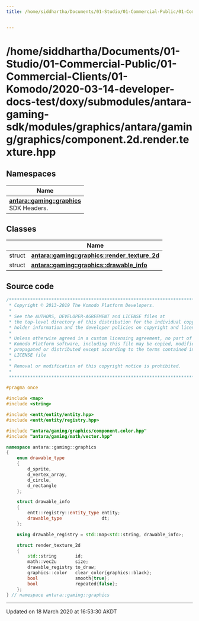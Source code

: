 ```yaml
---
title: /home/siddhartha/Documents/01-Studio/01-Commercial-Public/01-Commercial-Clients/01-Komodo/2020-03-14-developer-docs-test/doxy/submodules/antara-gaming-sdk/modules/graphics/antara/gaming/graphics/component.2d.render.texture.hpp


---
```


# /home/siddhartha/Documents/01-Studio/01-Commercial-Public/01-Commercial-Clients/01-Komodo/2020-03-14-developer-docs-test/doxy/submodules/antara-gaming-sdk/modules/graphics/antara/gaming/graphics/component.2d.render.texture.hpp







## Namespaces

| Name           |
| -------------- |
| **[antara::gaming::graphics](Namespaces/namespaceantara_1_1gaming_1_1graphics.md)** <br>SDK Headers.  |

## Classes

|                | Name           |
| -------------- | -------------- |
| struct | **[antara::gaming::graphics::render_texture_2d](Classes/structantara_1_1gaming_1_1graphics_1_1render__texture__2d.md)**  |
| struct | **[antara::gaming::graphics::drawable_info](Classes/structantara_1_1gaming_1_1graphics_1_1drawable__info.md)**  |













## Source code

```cpp
/******************************************************************************
 * Copyright © 2013-2019 The Komodo Platform Developers.                      *
 *                                                                            *
 * See the AUTHORS, DEVELOPER-AGREEMENT and LICENSE files at                  *
 * the top-level directory of this distribution for the individual copyright  *
 * holder information and the developer policies on copyright and licensing.  *
 *                                                                            *
 * Unless otherwise agreed in a custom licensing agreement, no part of the    *
 * Komodo Platform software, including this file may be copied, modified,     *
 * propagated or distributed except according to the terms contained in the   *
 * LICENSE file                                                               *
 *                                                                            *
 * Removal or modification of this copyright notice is prohibited.            *
 *                                                                            *
 ******************************************************************************/

#pragma once

#include <map>    
#include <string> 

#include <entt/entity/entity.hpp> 
#include <entt/entity/registry.hpp>

#include "antara/gaming/graphics/component.color.hpp" 
#include "antara/gaming/math/vector.hpp"              

namespace antara::gaming::graphics
{
    enum drawable_type
    {
        d_sprite,
        d_vertex_array,
        d_circle,
        d_rectangle
    };

    struct drawable_info
    {
        entt::registry::entity_type entity;
        drawable_type               dt;
    };

    using drawable_registry = std::map<std::string, drawable_info>;

    struct render_texture_2d
    {
        std::string       id;
        math::vec2u       size;
        drawable_registry to_draw;
        graphics::color   clear_color{graphics::black};
        bool              smooth{true};
        bool              repeated{false};
    };
} // namespace antara::gaming::graphics
```


-------------------------------

Updated on 18 March 2020 at 16:53:30 AKDT
